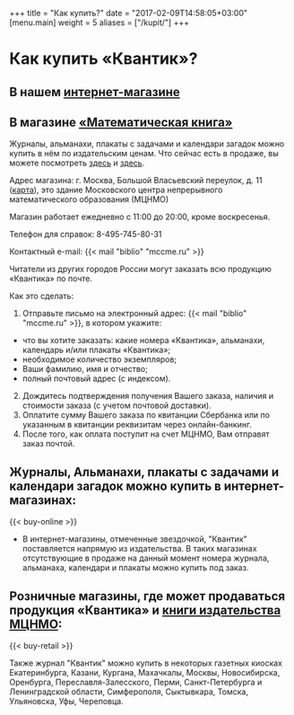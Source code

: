 +++
title = "Как купить?"
date = "2017-02-09T14:58:05+03:00"
[menu.main]
  weight = 5
aliases = ["/kupit/"]
+++

# Как купить «Квантик»?

## В нашем [интернет-магазине](http://kvantik.ru)

## В магазине [«Математическая книга»](http://biblio.mccme.ru/shop/contacts)

 Журналы, альманахи, плакаты с задачами и календари загадок можно купить в нём по издательским ценам. Что сейчас есть в продаже, вы можете посмотреть [здесь](http://biblio.mccme.ru/shop/detail/journals/152) и [здесь](http://biblio.mccme.ru/shop/price/all?order=field_book_year_value&sort=desc&field_bookcreators_value=&field_titleplusizdanie_value=%D0%9A%D0%B2%D0%B0%D0%BD%D1%82%D0%B8%D0%BA&tid_1=All&field_book_year_value_op=%3D&field_book_year_value%5Bvalue%5D=&field_book_year_value%5Bmin%5D=&field_book_year_value%5Bmax%5D=&field_price_value_op=%3D&field_price_value%5Bvalue%5D=&field_price_value%5Bmin%5D=&field_price_value%5Bmax%5D=).  

Адрес магазина: г. Москва, Большой Власьевский переулок, д. 11 ([карта](http://www.mccme.ru/head/address.html)), это здание Московского центра непрерывного математического образования (МЦНМО)  

Магазин работает ежедневно с 11:00 до 20:00, кроме воскресенья.  

Телефон для справок: 8-495-745-80-31  

Контактный e-mail: {{< mail "biblio" "mccme.ru" >}}

Читатели из других городов России могут заказать всю продукцию «Квантика» по почте.  

Как это сделать:

1. Отправьте письмо на электронный адрес: {{< mail "biblio" "mccme.ru" >}}, в котором укажите:
  * что вы хотите заказать: какие номера «Квантика», альманахи, календарь и/или плакаты «Квантика»;
  * необходимое количество экземпляров;
  * Ваши фамилию, имя и отчество;
  * полный почтовый адрес (с индексом).
2. Дождитесь подтверждения получения Вашего заказа, наличия и стоимости заказа (с учетом почтовой доставки).
3. Оплатите сумму Вашего заказа по квитанции Сбербанка или по указанным в квитанции реквизитам через онлайн-банкинг.
4. После того, как оплата поступит на счет МЦНМО, Вам отправят заказ почтой.

## Журналы, Альманахи, плакаты с задачами и календари загадок можно купить в интернет-магазинах: 

{{< buy-online >}}

* В интернет-магазины, отмеченные звездочкой, "Квантик" поставляется напрямую из издательства. В таких магазинах отсутствующие в продаже на данный момент номера журнала, альманаха, календари и плакаты можно купить под заказ.

## Розничные магазины, где может продаваться продукция «Квантика» и [книги издательства МЦНМО](http://biblio.mccme.ru/books?order=field_book_year_value&sort=desc):

{{< buy-retail >}}

Также журнал "Квантик" можно купить в некоторых газетных киосках Екатеринбурга, Казани, Кургана, Махачкалы, Москвы, Новосибирска, Оренбурга, Переславля-Залесского, Перми, Санкт-Петербурга и Ленинградской области, Симферополя, Сыктывкара, Томска, Ульяновска, Уфы, Череповца.
